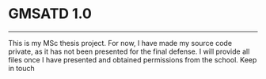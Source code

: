 # GMSATD 1.0
------------------------------------------------
This is my MSc thesis project. For now, I have made my source code private, as it has not been presented for the final defense. I will provide all files once I have presented and obtained permissions from the school. Keep in touch
